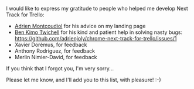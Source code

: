 I would like to express my gratitude to people who helped me develop Next Track for Trello:

- [Adrien Montcoudiol](http://twitter.com/adrienm) for his advice on my landing page
- [Ben Kimo Twichell](http://www.iambent.com/) for his kind and patient help in solving nasty bugs: https://github.com/adrienjoly/chrome-next-track-for-trello/issues/1
- Xavier Dorémus, for feedback
- Anthony Rodriguez, for feedback
- Merlin Nimier-David, for feedback

If you think that I forgot you, I'm very sorry...

Please let me know, and I'll add you to this list, with pleasure! :-)
